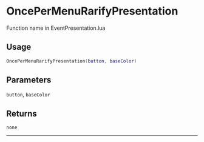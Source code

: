 # OncePerMenuRarifyPresentation
Function name in EventPresentation.lua
## Usage
```lua
OncePerMenuRarifyPresentation(button, baseColor)
```
## Parameters
`button`, `baseColor`
## Returns
`none`

---